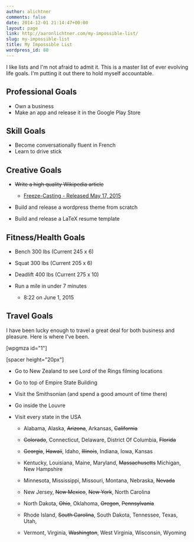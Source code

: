 ```yaml
---
author: alichtner
comments: false
date: 2014-12-01 21:14:47+00:00
layout: page
link: http://aaronlichtner.com/my-impossible-list/
slug: my-impossible-list
title: My Impossible List
wordpress_id: 88
---
```


I like lists and I'm not afraid to admit it. This is a master list of ever evolving life goals. I'm putting it out there to hold myself accountable.


## Professional Goals


  * Own a business
  * Make an app and release it in the Google Play Store

## Skill Goals

  * Become conversationally fluent in French
  * Learn to drive stick

## Creative Goals


  * <del>Write a high quality Wikipedia article</del>
    * [Freeze-Casting - Released May 17, 2015](https://en.wikipedia.org/wiki/Freeze-casting)




	
  * Build and release a wordpress theme from scratch

	
  * Build and release a LaTeX resume template




## Fitness/Health Goals





	
  * Bench 300 lbs (Current 245 x 6)

	
  * Squat 300 lbs (Current 205 x 6)

	
  * Deadlift 400 lbs (Current 275 x 10)

	
  * Run a mile in under 7 minutes


        
    * 8:22 on June 1, 2015





## Travel Goals


I have been lucky enough to travel a great deal for both business and pleasure. Here is where I've been.

[wpgmza id="1"]

[spacer height="20px"]



	
  * Go to New Zealand to see Lord of the Rings filming locations

	
  * Go to top of Empire State Building

	
  * Visit the Smithsonian (and spend a good amount of time there)

	
  * Go inside the Louvre

	
  * Visit every state in the USA


        
    * Alabama, Alaska, <del>Arizona</del>, Arkansas, <del>California</del>
        
    * <del>Colorado</del>, Connecticut, Delaware, District Of Columbia, <del>Florida</del>
        
    * <del>Georgia</del>, <del>Hawaii</del>, Idaho, <del>Illinois</del>, Indiana, Iowa, Kansas
        
    * Kentucky, Louisiana, Maine, Maryland, <del>Massachusetts</del> Michigan, New Hampshire
        
    * Minnesota, Mississippi, Missouri, Montana, Nebraska, <del>Nevada</del>
        
    * New Jersey, <del>New Mexico</del>, <del>New York</del>, North Carolina
        
    * North Dakota, <del>Ohio</del>, Oklahoma, <del>Oregon</del>, <del>Pennsylvania</del>
        
    * Rhode Island, <del>South Carolina</del>, South Dakota, Tennessee, Texas, Utah, 
        
    * Vermont, Virginia, <del>Washington</del>, West Virginia, Wisconsin, Wyoming



